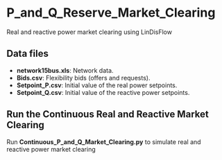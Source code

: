 # P_and_Q_Reserve_Market_Clearing
Real and reactive power market clearing using LinDisFlow

## Data files
 * **network15bus.xls**: Network data.
 * **Bids.csv**: Flexibility bids (offers and requests).
 * **Setpoint_P.csv**: Initial value of the real power setpoints.
 * **Setpoint_Q.csv**: Initial value of the reactive power setpoints.

## Run the Continuous Real and Reactive Market Clearing
Run **Continuous_P_and_Q_Market_Clearing.py** to simulate real and reactive power market clearing
